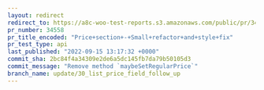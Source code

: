 ```yaml
---
layout: redirect
redirect_to: https://a8c-woo-test-reports.s3.amazonaws.com/public/pr/34558/api/index.html
pr_number: 34558
pr_title_encoded: "Price+section+-+Small+refactor+and+style+fix"
pr_test_type: api
last_published: "2022-09-15 13:17:32 +0000"
commit_sha: 2bc84f4a34309e2de6a5dc145fb7da79b50105d3
commit_message: "Remove method `maybeSetRegularPrice`"
branch_name: update/30_list_price_field_follow_up
---
```

